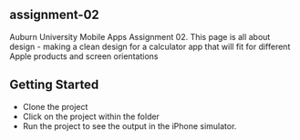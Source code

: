 assignment-02
---------------
Auburn University Mobile Apps Assignment 02. This page is all about design - making a clean design for a calculator app that will fit for
different Apple products and screen orientations

Getting Started
---------------
- Clone the project
- Click on the project within the folder
- Run the project to see the output in the iPhone simulator.
